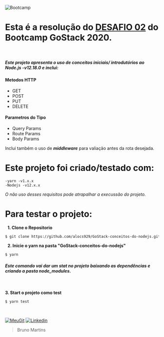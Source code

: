 ![Bootcamp](https://camo.githubusercontent.com/d25397e9df01fe7882dcc1cbc96bdf052ffd7d0c/68747470733a2f2f73746f726167652e676f6f676c65617069732e636f6d2f676f6c64656e2d77696e642f626f6f7463616d702d676f737461636b2f6865616465722d6465736166696f732e706e67)

# Esta é a resolução do [DESAFIO 02](https://github.com/Rocketseat/bootcamp-gostack-desafios/blob/master/desafio-conceitos-nodejs/README.md) do Bootcamp GoStack 2020.
&nbsp;
##### Este projeto apresenta o uso de conceitos iniciais/ introdutórios ao Node.js -v12.18.0 e inclui:
#### Metodos HTTP
- GET
- POST 
- PUT
- DELETE
#### Parametros do Tipo
- Query Params
- Route Params
- Body Params

Inclui também o uso de _**middleware**_ para valiação antes da rota desejada. 
&nbsp;
# Este projeto foi criado/testado com:
    -yarn -v1.x.x
    -Nodejs -v12.x.x
 _O não uso desses requisitos pode atrapalhar a execussão do projeto._
&nbsp;
# **Para testar o projeto:** 
&nbsp;
**1. Clone o Repositorio**
```sh
$ git clone https://github.com/alocs929/GoStack-conceitos-do-nodejs.git
```
&nbsp;
**2. Inicie o yarn na pasta "GoStack-conceitos-do-nodejs"**
```sh
$ yarn
```
##### Este comando vai dar um stat no projeto baixando as dependências e criando a pasta node_modules.
&nbsp;

**3. Start o projeto como test**
```sh
$ yarn test
```
&nbsp;

[![MeuGit](https://img.shields.io/badge/All-Projects-blue)](https://github.com/alocs929?tab=repositories)  [![Linkedin](https://img.shields.io/badge/My-Linkedin-blue)](https://www.linkedin.com/in/fbrunormartins/)
> Bruno Martins